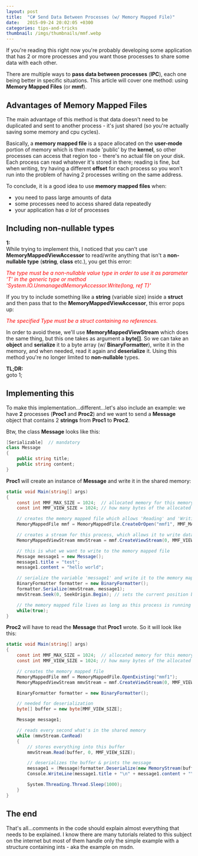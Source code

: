 ```yaml
---
layout: post
title:  "C# Send Data Between Processes (w/ Memory Mapped File)"
date:   2015-09-24 20:02:05 +0300
categories: tips-and-tricks
thumbnail: /imgs/thumbnails/mmf.webp
---
```


If you're reading this right now you're probably developing some application that has 2 or more processes and you want those processes to share some data with each other.

There are multiple ways to **pass data between processes** (**IPC**), each one being better in specific situations. This article will cover one method: using **Memory Mapped Files** (or **mmf**).

## Advantages of Memory Mapped Files

The main advantage of this method is that data doesn't need to be duplicated and sent to another process - it's just shared (so you're actually saving some memory and cpu cycles).

Basically, a **memory mapped file** is a space allocated on the **user-mode** portion of memory which is then made 'public' by the **kernel**, so other processes can access that region too - there's no actual file on your disk. Each process can read whatever it's stored in there; reading is fine, but when writing, try having a different **offset** for each process so you won't run into the problem of having 2 processes writing on the same address.

To conclude, it is a good idea to use **memory mapped files** when:

*   you need to pass large amounts of data
*   some processes need to access shared data repeatedly
*   your application has _a lot_ of processes

## Including non-nullable types

**1:**  
While trying to implement this, I noticed that you can't use **MemoryMappedViewAccessor** to read/write anything that isn't a **non-nullable type** (**string**, **class** etc.), you get this error:

<span style="color:red;">_The type must be a non-nullable value type in order to use it as parameter 'T' in the generic type or method 'System.IO.UnmanagedMemoryAccessor.Write<t>(long, ref T)'</t>_</span>

If you try to include something like a **string** (variable size) inside a **struct** and then pass that to the **MemoryMappedViewAccessor**, this error pops up:

<span style="color:red;">_The specified Type must be a struct containing no references._</span>

In order to avoid these, we'll use **MemoryMappedViewStream** which does the same thing, but this one takes as argument a **byte[]**. So we can take an **object** and **serialize** it to a byte array (w/ **BinaryFormatter**), write it in the memory, and when needed, read it again and **deserialize** it. Using this method you're no longer limited to **non-nullable** types.

**TL;DR:**  
goto 1;

## Implementing this

To make this implementation...different...let's also include an example: we have **2** processes (**Proc1** and **Proc2**) and we want to send a **Message** object that contains 2 **strings** from **Proc1** to **Proc2**.

Btw, the class **Message** looks like this:

```csharp
[Serializable]  // mandatory
class Message
{
    public string title; 
    public string content;
}
```

**Proc1** will create an instance of **Message** and write it in the shared memory:

```csharp
static void Main(string[] args)
{
    const int MMF_MAX_SIZE = 1024;  // allocated memory for this memory mapped file (bytes)
    const int MMF_VIEW_SIZE = 1024; // how many bytes of the allocated memory can this process access

    // creates the memory mapped file which allows 'Reading' and 'Writing'
    MemoryMappedFile mmf = MemoryMappedFile.CreateOrOpen("mmf1", MMF_MAX_SIZE, MemoryMappedFileAccess.ReadWrite);

    // creates a stream for this process, which allows it to write data from offset 0 to 1024 (whole memory)
    MemoryMappedViewStream mmvStream = mmf.CreateViewStream(0, MMF_VIEW_SIZE);

    // this is what we want to write to the memory mapped file
    Message message1 = new Message();
    message1.title = "test";
    message1.content = "hello world";

    // serialize the variable 'message1' and write it to the memory mapped file
    BinaryFormatter formatter = new BinaryFormatter();
    formatter.Serialize(mmvStream, message1);
    mmvStream.Seek(0, SeekOrigin.Begin); // sets the current position back to the beginning of the stream

    // the memory mapped file lives as long as this process is running
    while(true);
}
```

**Proc2** will have to read the **Message** that **Proc1** wrote. So it will look like this:

```csharp
static void Main(string[] args)
{
    const int MMF_MAX_SIZE = 1024;  // allocated memory for this memory mapped file (bytes)
    const int MMF_VIEW_SIZE = 1024; // how many bytes of the allocated memory can this process access

    // creates the memory mapped file
    MemoryMappedFile mmf = MemoryMappedFile.OpenExisting("mmf1");
    MemoryMappedViewStream mmvStream = mmf.CreateViewStream(0, MMF_VIEW_SIZE); // stream used to read data

    BinaryFormatter formatter = new BinaryFormatter();

    // needed for deserialization
    byte[] buffer = new byte[MMF_VIEW_SIZE];

    Message message1;

    // reads every second what's in the shared memory
    while (mmvStream.CanRead)
    {
        // stores everything into this buffer
        mmvStream.Read(buffer, 0, MMF_VIEW_SIZE);

        // deserializes the buffer & prints the message
        message1 = (Message)formatter.Deserialize(new MemoryStream(buffer));
        Console.WriteLine(message1.title + "\n" + message1.content + "\n");

        System.Threading.Thread.Sleep(1000);
    }
}
```

## The end

That's all...comments in the code should explain almost everything that needs to be explained. I know there are many tutorials related to this subject on the internet but most of them handle only the simple example with a structure containing ints - aka the example on msdn.
